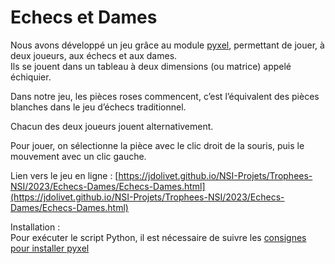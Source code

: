 # Echecs et Dames

Nous avons développé un jeu grâce au module [pyxel](https://github.com/kitao/pyxel/blob/main/docs/README.fr.md), permettant de jouer, à deux joueurs, aux échecs et aux dames.  
Ils se jouent dans un tableau à deux dimensions (ou matrice) appelé échiquier.  

Dans notre jeu, les pièces roses commencent, c’est l’équivalent des pièces blanches dans le jeu d’échecs traditionnel.  

Chacun des deux joueurs jouent alternativement.

Pour jouer, on sélectionne la pièce avec le clic droit de la souris, puis le mouvement avec un clic gauche.

Lien vers le jeu en ligne : [https://jdolivet.github.io/NSI-Projets/Trophees-NSI/2023/Echecs-Dames/Echecs-Dames.html](https://jdolivet.github.io/NSI-Projets/Trophees-NSI/2023/Echecs-Dames/Echecs-Dames.html)

Installation :  
Pour exécuter le script Python, il est nécessaire de suivre les [consignes pour installer pyxel](https://github.com/kitao/pyxel/blob/main/docs/README.fr.md#comment-installer)
